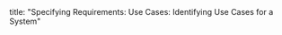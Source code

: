 <frontmatter>
title: "Specifying Requirements: Use Cases: Identifying Use Cases for a System"
</frontmatter>

<include src="unit-inPage-asFlat.md" boilerplate />